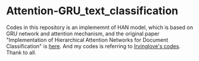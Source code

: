 # Attention-GRU_text_classification

Codes in this repository is an implememnt of HAN model, which is based on GRU network and attention mechanism, and the original paper "Implementation of Hierarchical Attention Networks for Document Classification" is [here](https://www.cs.cmu.edu/~diyiy/docs/naacl16.pdf).
And my codes is referring to [Irvinglove's codes](https://github.com/Irvinglove/HAN-text-classification).
Thank to all.
